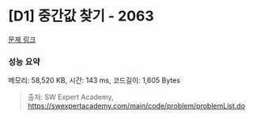 # [D1] 중간값 찾기 - 2063 

[문제 링크](https://swexpertacademy.com/main/code/problem/problemDetail.do?contestProbId=AV5QPsXKA2UDFAUq) 

### 성능 요약

메모리: 58,520 KB, 시간: 143 ms, 코드길이: 1,605 Bytes



> 출처: SW Expert Academy, https://swexpertacademy.com/main/code/problem/problemList.do
